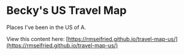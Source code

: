 # Becky's US Travel Map
Places I've been in the US of A.

View this content here: [https://rmseifried.github.io/travel-map-us/](https://rmseifried.github.io/travel-map-us/)

